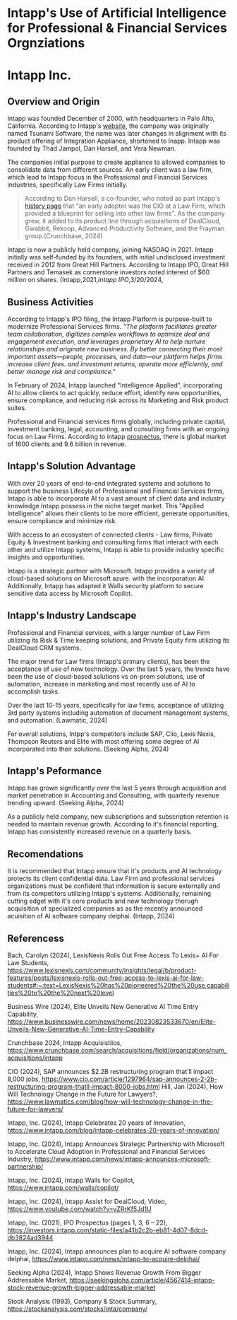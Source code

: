 [# TITLE]: #

<h1>Intapp's Use of Artificial Intelligence for Professional & Financial Services Orgnziations</h1>

[* ## Overview and Origin]: #

[* Name of company]: #

<h1>Intapp Inc.</h1>

<h2>Overview and Origin</h2>

[* ## When was the company incorporated?]: #
[* ## Who are the founders of the company?]: #

Intapp was founded December of 2000, with headquarters in Palo Alto, California. According to Intapp's [website](https://www.intapp.com/blog/intapp-celebrates-20-years-of-innovation/), the company was originally named Tsunami Software, the name was later changes in alignment with its product offering of Integration Appliance, shortened to Inapp.  Intapp was founded by Thad Jampol, Dan Harsell, and Vera Newman. 



[* How did the idea for the company (or project) come about?]: #

The companies initial purpose to create appliance to allowed companies to consolidate data from different sources. An early client was a law firm, which lead to Intapp focus in the Professional and Financial Services industries, specifically Law Firms initially. 
> According to Dan Harsell, a co-founder, who noted as part Intapp's [history page](https://www.intapp.com/blog/intapps-history-cofounder-dan-harsell/) that "an early adopter was the CIO at a Law Firm, which provided a blueprint for selling into other law firms". As the company grew, it added to its product line through acquisitions of DealCloud, Gwabbit, Rekoop, Advanced Productivity Software, and the Frayman group.(Crunchbase, 2024) 


[* How is the company funded? How much funding have they received?]: #

Intapp is now a publicly held company, joining NASDAQ in 2021.  Intapp initially was self-funded by its founders, with initial undisclosed investment received in 2012 from Great Hill Partners. According to Intapp IPO, Great Hill Partners and Temasek as cornerstone investors noted interest of $60 million on shares. (Intapp,2021,*Intapp IPO*,3/20/2024,

[## Business Activities]: #

<h2>Business Activities</h2>

[* What specific problem is the company or project trying to solve?]: #

According to Intapp's IPO filing, the Intapp Platform is purpose-built to modernize Professional Services firms. *"The platform facilitates greater team collaboration, digitizes complex workflows to optimize deal and engagement execution, and leverages proprietary AI to help nurture relationships and originate new business. By better connecting their most important assets—people, processes, and data—our platform helps firms increase client fees.
and investment returns, operate more efficiently, and better manage risk and compliance."*

In February of 2024, Intapp launched "Intelligence Applied", incorporating AI to allow clients to act quickly, reduce effort, identify new opportunities, ensure compliance, and reducing risk across its Marketing and Risk product suites.

[* Who is the company's intended customer? Is there any information about the market size of this set of customers?]: #
[* Is there any information about the market size of this set of customers?]: #

Professional and Financial services firms globally, including private capital, investment banking, legal, accounting, and consulting firms with an ongoing focus on Law Firms.  According to intapp [prospectus](https://investors.intapp.com/static-files/a41b2c2b-eb81-4d07-8dcd-db3824ad3944), there is global market of 1600 clients and 9.6 billion in revenue.


<h2>Intapp's Solution Advantage</h2>

[* What solution does this company offer that their competitors do not or cannot offer? (What is the unfair advantage they utilize?)]: #

With over 20 years of end-to-end integrated systems and solutions to support the business Lifecyle of Professional and Financial Services firms, Intapp is able to incorporate AI to a vast amount of client data and industry knowledge Intapp possess in the niche target market. This "Applied Intelligence" allows their clients to be more efficient, generate opportunities, ensure compliance and minimize risk. 

With access to an ecosystem of connected clients - Law firms, Private Equity & Investment banking and consulting firms that interact with each other and utilize Intapp systems, Intapp is able to provide industry specific insights and opportunities.

 [* Which technologies are they currently using, and how are they implementing them? This may take a little bit of sleuthing&mdash;you may want to search the company’s engineering blog or use sites like Stackshare to find this information.]: #

Intapp is a strategic partner with Microsoft. Intapp provides a variety of cloud-based solutions on Microsoft azure. with the incorporation AI. Additionally, Intapp has adapted it Walls security platform to secure sensitive data access by Microsoft Copilot.

<h2>Intapp's Industry Landscape</h2>

[* ## Landscape]: #

[* ## What field is teh company in?]: #

Professional and Financial services, with a larger number of Law Firm utilizing its Risk & Time keeping solutions, and Private Equity firm utilizing its DealCloud CRM systems. 


[* What have been the major trends and innovations of this field over the last 5&ndash;10 years?]: #

The major trend for Law firms (Intapp's primary clients), has been the acceptance of use of new technology.  Over the last 5 years, the trends have been the use of cloud-based solutions vs on-prem solutions, use of automation, increase in marketing and most recently use of AI to accomplish tasks. 

Over the last 10-15 years, specifically for law firms, acceptance of utilizing 3rd party systems including automation of document management systems, and automation. (Lawmatic, 2024)

[* What are the other major companies in this field?]: #

For overall solutions, Intpp's competitors include SAP, Clio, Lexis Nexis, Thompson Reuters and Elite with most offering some degree of AI incorporated into their solutions. (Seeking Alpha, 2024)


<h2>Intapp's Peformance</h2>

[* ## Results]: #

[* What has been the business impact of this company so far?]: #

Intapp has grown significantly over the last 5 years through acquisition and market penetration in Accounting and Consulting, with quarterly revenue trending upward. (Seeking Alpha, 2024)


[* What are some of the core metrics that companies in this field use to measure success? How is your company performing based on these metrics?]: #

As a publicly held company, new subscriptions and subscription retention is needed to maintain revenue growth. According to it's financial reporting, Intapp has consistently increased revenue on a quarterly basis.

[* How i. our company performing relative to competitors in the same field?]: #

[* ## Recommendations]: #

<h2>Recomendations</h2>

[* If you were to advise the company, what products or services would you suggest they offer? This could be something that a competitor offers, or use your imagination!)]: #
[* Why do you think that offering this product or service would benefit the company?]: #
[* What technologies would this additional product or service utilize?]: #
[* Why are these technologies appropriate for your solution?]: #

It is recommended that Intapp ensure that it's products and AI technology protects its client confidential data. Law Firm and professional services organizations must be confident that information is secure externally and from its competitors utilizing Intapp's systems. 
Additionally, remaining cutting edget with it's core products and new technology thorugh acquisition of specialized companies as as the recently announced acuisition of AI software company delphai. (Intapp, 2024)










<p style="text-align: center;"><h2>Referencess</h2></p>



Bach, Carolyn (2024), LexisNexis Rolls Out Free Access To Lexis+ AI For Law Students, https://www.lexisnexis.com/community/insights/legal/b/product-features/posts/lexisnexis-rolls-out-free-access-to-lexis-ai-for-law-students#:~:text=LexisNexis%20has%20pioneered%20the%20use,capabilities%20to%20the%20next%20level

Business Wire (2024), Elite Unveils New Generative AI Time Entry Capability, https://www.businesswire.com/news/home/20230823533670/en/Elite-Unveils-New-Generative-AI-Time-Entry-Capability

Crunchbase 2024, Intapp Acquisistiios, https://www.crunchbase.com/search/acquisitions/field/organizations/num_acquisitions/intapp

CIO (2024), SAP announces $2.2B restructuring program that’ll impact 8,000 jobs, https://www.cio.com/article/1297964/sap-announces-2-2b-restructuring-program-thatll-impact-8000-jobs.html
Hill, Jan (2024), How Will Technology Change in the Future for Lawyers?, https://www.lawmatics.com/blog/how-will-technology-change-in-the-future-for-lawyers/

Intapp, Inc. (2024), Intapp Celebrates 20 years of Innovation, https://www.intapp.com/blog/intapp-celebrates-20-years-of-innovation/

Intapp, Inc. (2024), Intapp Announces Strategic Partnership with Microsoft to Accelerate Cloud Adoption in Professional and Financial Services Industry, https://www.intapp.com/news/intapp-announces-microsoft-partnership/

Intapp, Inc. (2024), Intapp Walls for Copilot, https://www.intapp.com/walls/copilot/

Intapp, Inc. (2024), Intapp Assist for DealCloud, Video, https://www.youtube.com/watch?v=yZRrKf5Jd1U

Intapp, Inc. (2021), IPO Prospectus (pages 1, 3, 6 – 22), https://investors.intapp.com/static-files/a41b2c2b-eb81-4d07-8dcd-db3824ad3944

Intapp, Inc. (2024), Intapp announces plan to acquire AI software company delphai, https://www.intapp.com/news/intapp-to-acquire-delphai/

Seeking Alpha (2024), Intapp Shows Revenue Growth From Bigger Addressable Market, https://seekingalpha.com/article/4567414-intapp-stock-revenue-growth-bigger-addressable-market

Stock Analysis (1993), Company & Stock Summary, https://stockanalysis.com/stocks/inta/company/
